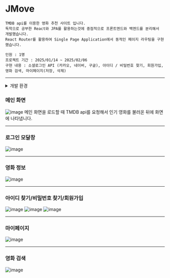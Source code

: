 # JMove
```
TMDB api를 이용한 영화 추천 사이트 입니다.
독학으로 공부한 React와 JPA를 활용하는것에 중점적으로 프론트엔드와 백엔드를 분리해서 개발했습니다.
React Router를 활용하여 Single Page Application에서 동적인 페이지 라우팅을 구현했습니다.

인원 : 1명
프로젝트 기간 : 2025/01/14 ~ 2025/02/06
구현 내용 : 소셜로그인 API (카카오, 네이버, 구글), 아이디 / 비밀번호 찾기, 회원가입, 영화 검색, 마이페이지(저장, 삭제)
```
---


<details>
<summary>
개발 환경
</summary>

  
| Environment | Detail |
| --- | --- |
| 환경 | Windows |
| 언어 | Java, Javascript, Oracle SQL |
| 프레임워크 / 라이브러리|  Spring Boot, React.js |
| 데이터베이스 | Oracle XE, JPA | 
| 툴 | IntelliJ, DBeaver |
| WAS | Apache Tomcat |
| API | TMDB api, Login(Kakao, Google, Naver) |
| 사용| Github, ERD Cloud, Draw.io, Figma |

  
</details>


### 메인 화면
![image](https://github.com/user-attachments/assets/5e5867d6-bc8b-4926-90f9-577994916e97)
메인 화면을 로드할 때 TMDB api를 요청해서 인기 영화를 불러온 뒤에 화면에 나타냅니다.

<hr>

### 로그인 모달창
![image](https://github.com/user-attachments/assets/f5fc9df4-1f68-4604-a7dc-07f3df5e729a)


<hr>

### 영화 정보
![image](https://github.com/user-attachments/assets/85a16092-4cc7-475a-a22f-74aeaf7080a6)
<hr>



### 아이디 찾기/비밀번호 찾기/회원가입

![image](https://github.com/user-attachments/assets/b136bfc4-63fe-463a-a640-793aab9589b0)
![image](https://github.com/user-attachments/assets/1a2d6ab1-307c-44af-a5e0-70679a670d6f)
![image](https://github.com/user-attachments/assets/94175df8-f7d7-49c7-b1bb-6db8aaef1fe9)


<hr>

### 마이페이지
![image](https://github.com/user-attachments/assets/eb81e83b-ff3d-4503-8b10-e0918dd34ae8)
<hr>

### 영화 검색
![image](https://github.com/user-attachments/assets/6419966d-bd3d-4750-adea-fc2657e26ee4)
